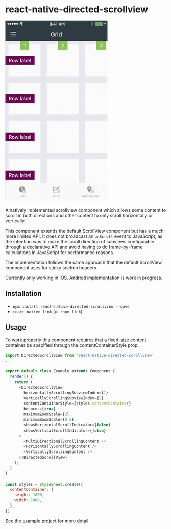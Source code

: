 # react-native-directed-scrollview

![demo](example/rnds-demo.gif)

A natively implemented scrollview component which allows some content to scroll in both directions and other content to only scroll horizontally or vertically.

This component extends the default ScrollView component but has a much more limited API. It does not broadcast an `onScroll` event to JavaScript, as the intention was to make the scroll direction of subviews configurable through a declarative API and avoid having to do frame-by-frame calculations in JavaScript for performance reasons.

The implementation follows the same approach that the default ScrollView component uses for sticky section headers.

Currently only working in iOS. Android implementation is work in progress.

## Installation

- `npm install react-native-directed-scrollview --save`
- `react-native link` (or `rnpm link`)

## Usage

To work properly this component requires that a fixed-size content container be specified through the contentContainerStyle prop.

```javascript
import DirectedScrollView from 'react-native-directed-scrollview'
...

export default class Example extends Component {
  render() {
    return (
      <DirectedScrollView
        horizontallyScrollingSubviewIndex={1}
        verticallyScrollingSubviewIndex={2}
        contentContainerStyle={styles.contentContainer}     
        bounces={true}
        maximumZoomScale={2}
        minimumZoomScale={0.5}
        showsHorizontalScrollIndicator={false}
        showsVerticalScrollIndicator={false}
      >
        <MultiDirectionalScrollingContent />        
        <HorizontallyScrollingContent />  
        <VerticallyScrollingContent />  
      </DirectedScrollView>
    );
  }
}

const styles = StyleSheet.create({
  contentContainer: {
    height: 1000,
    width: 1000,
  },
})
```

See the [example project](https://github.com/chrisfisher/react-native-directed-scrollview/tree/master/example) for more detail.